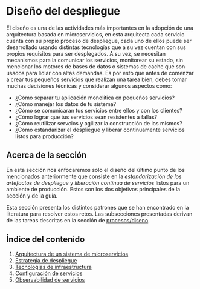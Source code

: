 # Diseño del despliegue

El diseño es una de las actividades más importantes en la adopción de una 
arquitectura basada en microservicios, en esta arquitecta cada servicio cuenta 
con su propio proceso de despliegue, cada uno de ellos puede ser desarrollado 
usando distintas tecnologías que a su vez cuentan con sus propios requisitos 
para ser desplegados. A su vez, se necesitan mecanismos para la comunicar los 
servicios, monitorear su estado, sin mencionar los motores de bases de datos o 
sistemas de cache que son usados para lidiar con altas demandas. Es por esto que 
antes de comenzar a crear tus pequeños servicios que realizan una tarea bien, 
debes tomar muchas decisiones técnicas y considerar algunos aspectos como:

+ ¿Cómo separar tu aplicación monolítica en pequeños servicios?
+ ¿Cómo manejar los datos de tu sistema?
+ ¿Cómo se comunicaran tus servicios entre ellos y con los clientes?
+ ¿Cómo lograr que tus servicios sean resistentes a fallas?
+ ¿Cómo reutilizar servcios y agilizar la construcción de los mismos?
+ ¿Cómo estandarizar el despliegue y liberar continuamente servicios listos 
para producción?

## Acerca de la sección

En esta sección nos enfocaremos solo el diseño del último punto de los mencionados 
anteriormente que consiste en la *estandarización de los artefactos de despliegue* y 
*liberación continua de servicios* listos para un ambiente de producción. Estos 
son los dos objetivos principales de la sección y de la guía.

Esta sección presenta los distintos patrones que se han encontrado en la literatura 
para resolver estos retos. Las subsecciones presentadas derivan de las tareas 
descritas en la sección de [procesos/diseno](../procesos/diseno.md).

## Índice del contenido

1. [Arquitectura de un sistema de microservicios](./arquitectura.md)
2. [Estrategia de despliegue](./estrategia)
3. [Tecnologías de infraestructura](./tecnologias-infraestructura.md)
4. [Configuración de servicios](./configuracion)
5. [Observabilidad de servicios](./observabilidad)
